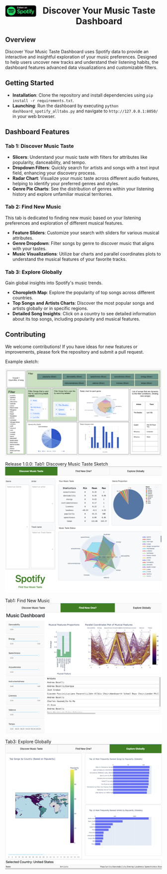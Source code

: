 <div align="center">
    <a href="https://open.spotify.com/">
        <img src="img/spotify_logo_black.png" alt="YelpViz" align="left" width="100"/>  
    </a>
    <h1>Discover Your Music Taste Dashboard</h1>
</div>

## Overview

Discover Your Music Taste Dashboard uses Spotify data to provide an interactive and insightful exploration of your music preferences. Designed to help users uncover new tracks and understand their listening habits, the dashboard features advanced data visualizations and customizable filters.

## Getting Started

- **Installation**: Clone the repository and install dependencies using `pip install -r requirements.txt`.
- **Launching**: Run the dashboard by executing `python dashboard_spotify_alltabs.py` and navigate to `http://127.0.0.1:8050/` in your web browser.

## Dashboard Features

### Tab 1: Discover Music Taste

- **Slicers**: Understand your music taste with filters for attributes like popularity, danceability, and tempo.
- **Dropdown Filters**: Quickly search for artists and songs with a text input field, enhancing your discovery process.
- **Radar Chart**: Visualize your music taste across different audio features, helping to identify your preferred genres and styles.
- **Genre Pie Charts**: See the distribution of genres within your listening history and explore unfamiliar musical territories.


### Tab 2: Find New Music

This tab is dedicated to finding new music based on your listening preferences and exploration of different musical features.

- **Feature Sliders**: Customize your search with sliders for various musical attributes.
- **Genre Dropdown**: Filter songs by genre to discover music that aligns with your tastes.
- **Music Visualizations**: Utilize bar charts and parallel coordinates plots to understand the musical features of your favorite tracks.

### Tab 3: Explore Globally

Gain global insights into Spotify's music trends.

- **Choropleth Map**: Explore the popularity of top songs across different countries.
- **Top Songs and Artists Charts**: Discover the most popular songs and artists globally or in specific regions.
- **Detailed Song Insights**: Click on a country to see detailed information about its top songs, including popularity and musical features.

## Contributing

We welcome contributions! If you have ideas for new features or improvements, please fork the repository and submit a pull request.

Example sketch:  

![Dashboard Sketch](img/sketch_1.png)  

Release 1.0.0:
Tab1: Discovery Music Taste Sketch    
![Discovery Music Taste Sketch](img/re1_tab1.png)  

Tab1: Find New Music  
![Find New Music](img/re1_tab2.png)  

Tab3: Explore Globally  
![Explore Globally](img/re1_tab3.png)  
